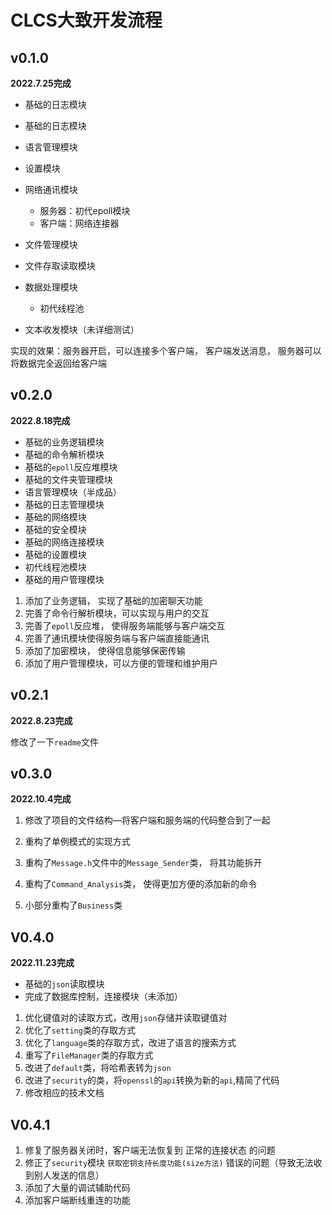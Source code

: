 # CLCS大致开发流程

##  v0.1.0

**2022.7.25完成**

* 基础的日志模块

* 基础的日志模块

* 语言管理模块
* 设置模块
* 网络通讯模块

  * 服务器：初代epoll模块
  * 客户端：网络连接器
  
* 文件管理模块
* 文件存取读取模块
* 数据处理模块
  * 初代线程池

* 文本收发模块（未详细测试）

实现的效果：服务器开启，可以连接多个客户端， 客户端发送消息， 服务器可以将数据完全返回给客户端

## v0.2.0

**2022.8.18完成**

* 基础的业务逻辑模块
* 基础的命令解析模块
* 基础的`epoll`反应堆模块
* 基础的文件夹管理模块
* 语言管理模块（半成品）
* 基础的日志管理模块
* 基础的网络模块
* 基础的安全模块
* 基础的网络连接模块
* 基础的设置模块
* 初代线程池模块
* 基础的用户管理模块



1. 添加了业务逻辑， 实现了基础的加密聊天功能
2. 完善了命令行解析模块，可以实现与用户的交互
3. 完善了`epoll`反应堆， 使得服务端能够与客户端交互
4. 完善了通讯模块使得服务端与客户端直接能通讯
5. 添加了加密模块， 使得信息能够保密传输
6. 添加了用户管理模块，可以方便的管理和维护用户

## v0.2.1

**2022.8.23完成**

修改了一下`readme`文件



## v0.3.0

**2022.10.4完成**

1. 修改了项目的文件结构—将客户端和服务端的代码整合到了一起

2. 重构了单例模式的实现方式

3. 重构了`Message.h`文件中的`Message_Sender`类， 将其功能拆开

4. 重构了`Command_Analysis`类， 使得更加方便的添加新的命令
5. 小部分重构了`Business`类

## V0.4.0

**2022.11.23完成**

* 基础的`json`读取模块
* 完成了数据库控制，连接模块（未添加）



1. 优化键值对的读取方式，改用`json`存储并读取键值对
2. 优化了`setting`类的存取方式
3. 优化了`language`类的存取方式，改进了语言的搜索方式
4. 重写了`FileManager`类的存取方式
5. 改进了`default`类，将哈希表转为`json`
6. 改进了`security`的类，将`openssl`的`api`转换为新的`api`,精简了代码
7. 修改相应的技术文档



## V0.4.1

1. 修复了服务器关闭时，客户端无法恢复到 正常的连接状态 的问题
2. 修正了`security`模块 `获取密钥支持长度功能(size方法)` 错误的问题（导致无法收到别人发送的信息）
3. 添加了大量的调试辅助代码
4. 添加客户端断线重连的功能
